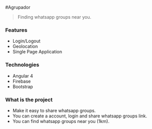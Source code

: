 #Agrupador

> Finding whatsapp groups near you.

### Features
- Login/Logout
- Geolocation
- Single Page Application

### Technologies
- Angular 4 
- Firebase
- Bootstrap

### What is the project
- Make it easy to share whatsapp groups.
- You can create a account, login and share whatsapp groups link.
- You can find whatsapp groups near you (1km). 